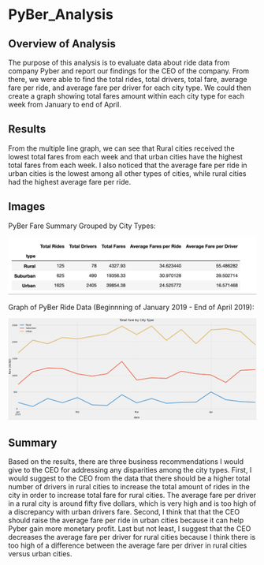 # PyBer_Analysis

## Overview of Analysis 
The purpose of this analysis is to evaluate data about ride data from company Pyber and report our findings for the CEO of the company. From there, we were able to find the total rides, total drivers, total fare, average fare per ride, and average fare per driver for each city type. We could then create a graph showing total fares amount within each city type for each week from January to end of April. 

## Results 
From the multiple line graph, we can see that Rural cities received the lowest total fares from each week and that urban cities have the highest total fares from each week. I also noticed that the average fare per ride in urban cities is the lowest among all other types of cities, while rural cities had the highest average fare per ride.

## Images

PyBer Fare Summary Grouped by City Types:

![](./analysis/ride_data_city_type.png)

Graph of PyBer Ride Data (Beginnning of January 2019 - End of April 2019): 

![](./analysis/PyBer_fare_summary.png)

## Summary 
Based on the results, there are three business recommendations I would give to the CEO for addressing any disparities among the city types. First, I would suggest to the CEO from the data that there should be a higher total number of drivers in rural cities to increase the total amount of rides in the city in order to increase total fare for rural cities. The average fare per driver in a rural city is around fifty five dollars, which is very high and is too high of a discrepancy with urban drivers fare. Second, I think that that the CEO should raise the average fare per ride in urban cities because it can help Pyber gain more monetary profit. Last but not least, I suggest that the CEO decreases the average fare per driver for rural cities because I think there is too high of a difference between the average fare per driver in rural cities versus urban cities. 
